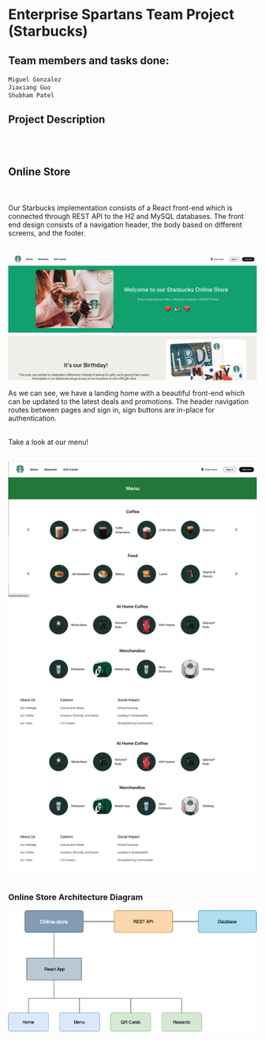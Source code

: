 # Enterprise Spartans Team Project (Starbucks)

## Team members and tasks done: 

    Miguel Gonzalez 
    Jiaxiang Guo
    Shubham Patel
    

## Project Description 
<br><br/>

## Online Store

<br><br/>
Our Starbucks implementation consists of a React front-end which is connected through REST API to the H2 and MySQL databases. The front end design consists of a navigation header, the body based on different screens, and the footer. 
<br><br/>

![1](images/1.png)

As we can see, we have a landing home with a beautiful front-end which can be updated to the latest deals and promotions. The header navigation routes between pages and sign in, sign buttons are in-place for authentication. 
<br><br/>

Take a look at our menu!
<br><br/>

![2](images/2.png)
![3](images/3.png)
![3](images/3.png)
<br><br/>



### Online Store Architecture Diagram

![architecture diagram](images/arch.png)

